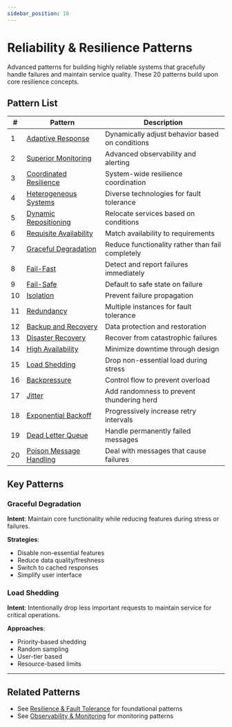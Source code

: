 ```yaml
---
sidebar_position: 18
---
```


# Reliability & Resilience Patterns

Advanced patterns for building highly reliable systems that gracefully handle failures and maintain service quality. These 20 patterns build upon core resilience concepts.

## Pattern List

| # | Pattern | Description |
|---|---------|-------------|
| 1 | [Adaptive Response](#adaptive-response) | Dynamically adjust behavior based on conditions |
| 2 | [Superior Monitoring](#superior-monitoring) | Advanced observability and alerting |
| 3 | [Coordinated Resilience](#coordinated-resilience) | System-wide resilience coordination |
| 4 | [Heterogeneous Systems](#heterogeneous-systems) | Diverse technologies for fault tolerance |
| 5 | [Dynamic Repositioning](#dynamic-repositioning) | Relocate services based on conditions |
| 6 | [Requisite Availability](#requisite-availability) | Match availability to requirements |
| 7 | [Graceful Degradation](#graceful-degradation) | Reduce functionality rather than fail completely |
| 8 | [Fail-Fast](#fail-fast) | Detect and report failures immediately |
| 9 | [Fail-Safe](#fail-safe) | Default to safe state on failure |
| 10 | [Isolation](#isolation) | Prevent failure propagation |
| 11 | [Redundancy](#redundancy) | Multiple instances for fault tolerance |
| 12 | [Backup and Recovery](#backup-and-recovery) | Data protection and restoration |
| 13 | [Disaster Recovery](#disaster-recovery) | Recover from catastrophic failures |
| 14 | [High Availability](#high-availability) | Minimize downtime through design |
| 15 | [Load Shedding](#load-shedding) | Drop non-essential load during stress |
| 16 | [Backpressure](#backpressure) | Control flow to prevent overload |
| 17 | [Jitter](#jitter) | Add randomness to prevent thundering herd |
| 18 | [Exponential Backoff](#exponential-backoff) | Progressively increase retry intervals |
| 19 | [Dead Letter Queue](#dead-letter-queue-reliability) | Handle permanently failed messages |
| 20 | [Poison Message Handling](#poison-message-handling) | Deal with messages that cause failures |

## Key Patterns

### Graceful Degradation
**Intent**: Maintain core functionality while reducing features during stress or failures.

**Strategies**:
- Disable non-essential features
- Reduce data quality/freshness
- Switch to cached responses
- Simplify user interface

### Load Shedding
**Intent**: Intentionally drop less important requests to maintain service for critical operations.

**Approaches**:
- Priority-based shedding
- Random sampling
- User-tier based
- Resource-based limits

---

## Related Patterns
- See [Resilience & Fault Tolerance](./resilience-fault-tolerance.md) for foundational patterns
- See [Observability & Monitoring](./observability-monitoring.md) for monitoring patterns 